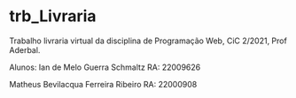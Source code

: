 # trb_Livraria
Trabalho livraria virtual da disciplina de Programação Web, CiC 2/2021, Prof Aderbal. 

Alunos: 
Ian de Melo Guerra Schmaltz RA: 22009626


Matheus Bevilacqua Ferreira Ribeiro RA: 22000908
